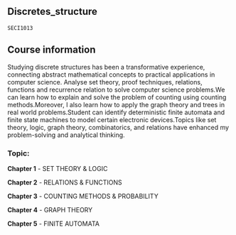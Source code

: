 ## Discretes_structure 
`SECI1013`<br/>

## Course information

Studying discrete structures has been a transformative experience, connecting abstract mathematical concepts to practical applications in computer science. Analyse set theory, proof
techniques, relations, functions and recurrence relation to solve computer science problems.We can learn how to explain and solve the problem of counting using counting methods.Moreover, I also learn how to apply the graph theory and trees in real world problems.Student can identify deterministic finite automata and finite state machines to model certain electronic devices.Topics like set theory, logic, graph theory, combinatorics, and relations have enhanced my problem-solving and analytical thinking.

### Topic:

**Chapter 1** - SET THEORY & LOGIC

**Chapter 2** - RELATIONS & FUNCTIONS

**Chapter 3** - COUNTING METHODS & PROBABILITY

**Chapter 4** - GRAPH THEORY

**Chapter 5** - FINITE AUTOMATA
